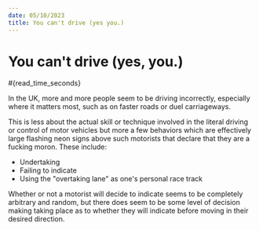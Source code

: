 ```yaml
---
date: 05/10/2023
title: You can't drive (yes you.)
---
```

# You can't drive (yes, you.)
#{read_time_seconds}

In the UK, more and more people seem to be driving incorrectly, especially where it matters most, such as on faster roads or duel carriageways.

This is less about the actual skill or technique involved in the literal driving or control of motor vehicles but more a few behaviors which are effectively large flashing neon signs above such motorists that declare that they are a fucking moron. These include:

- Undertaking
- Failing to indicate
- Using the "overtaking lane" as one's personal race track

Whether or not a motorist will decide to indicate seems to be completely arbitrary and random, but there does seem to be some level of decision making taking place as to whether they will indicate before moving in their desired direction.